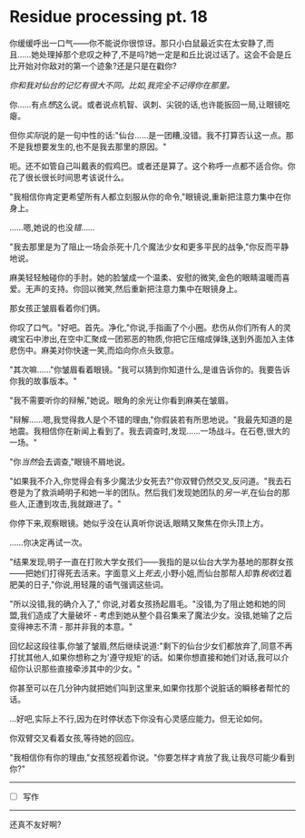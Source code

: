 # Residue processing pt. 18

你缓缓呼出一口气——你不能说你很惊讶。那只小白鼠最近实在太安静了,而且……她处理掉那个悲叹之种了,不是吗?她一定是和丘比说过话了。这会不会是丘比开始对你敌对的第一个迹象?还是只是在戳你?

*你和我对仙台的记忆有很大不同。比如,我完全不记得你在那里。*

你……有点*想*这么说。或者说点机智、讽刺、尖锐的话,也许能扳回一局,让眼镜吃瘪。

但你*实际*说的是一句中性的话:"仙台……是一团糟,没错。我不打算否认这一点。那不是我想要发生的,也不是我去那里的原因。"

呃。还不如管自己叫戴表的假鸡巴。或者还是算了。这个称呼一点都不适合你。你花了很长很长时间思考该说什么。

"我相信你肯定更希望所有人都立刻服从你的命令,"眼镜说,重新把注意力集中在你身上。

……嗯,她说的也没*错*……

"我去那里是为了阻止一场会杀死十几个魔法少女和更多平民的战争,"你反而平静地说。

麻美轻轻触碰你的手肘。她的脸皱成一个温柔、安慰的微笑,金色的眼睛温暖而喜爱。无声的支持。你回以微笑,然后重新把注意力集中在眼镜身上。

那女孩正皱眉看着你们俩。

你叹了口气。"好吧。首先。净化,"你说,手指画了个小圈。悲伤从你们所有人的灵魂宝石中渗出,在空中汇聚成一团邪恶的物质,你把它压缩成弹珠,送到外面加入主体悲伤中。麻美对你快速一笑,而焰向你点头致意。

"其次嘛……"你皱眉看着眼镜。"我可以猜到你知道什么,是谁告诉你的。我要告诉你我的故事版本。"

"我不需要听你的辩解,"她说。眼角的余光让你看到麻美在皱眉。

"辩解……嗯,我觉得救人是个不错的理由,"你假装若有所思地说。"我最先知道的是地震。我相信你在新闻上看到了。我去调查时,发现……一场战斗。在石卷,很大的一场。"

"你*当然*会去调查,"眼镜不屑地说。

"如果我不介入,你觉得会有多少魔法少女死去?"你双臂仍然交叉,反问道。"我去石卷是为了救浜崎明子和她一半的团队。然后我们发现她团队的*另一半*,在仙台的那些人,正遭到攻击,我就跟进了。"

你停下来,观察眼镜。她似乎没在认真听你说话,眼睛又聚焦在你头顶上方。

……你决定再试一次。

"结果发现,明子一直在打败大学女孩们——我指的是以仙台大学为基地的那群女孩——把她们打得死去活来。字面意义上*死去*,小野小姐,而仙台那帮人却靠*税收*过着肥美的日子,"你说,用轻蔑的语气强调这些词。

"所以没错,我的确介入了," 你说,对着女孩扬起眉毛。"没错,为了阻止她和她的同盟,我们造成了大量破坏 - 考虑到她从整个县召集来了魔法少女。没错,她输了之后变得神志不清 - 那并非我的本意。"

回忆起这段往事,你皱了皱眉,然后继续说道:"剩下的仙台少女们都放弃了,同意不再打扰其他人,如果你想称之为'遵守规矩'的话。如果你想直接和她们对话,我可以介绍你认识那些直接牵涉其中的少女。"

你甚至可以在几分钟内就把她们叫到这里来,如果你找那个说脏话的瞬移者帮忙的话。

...好吧,实际上不行,因为在时停状态下你没有心灵感应能力。但无论如何。

你双臂交叉看着女孩,等待她的回应。

"我相信你有你的理由,"女孩怒视着你说。"你要怎样才肯放了我,让我尽可能少看到你?"

---

- [ ] 写作

---

还真不友好啊?
